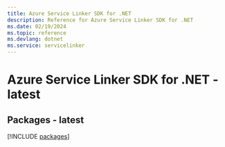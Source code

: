 ```yaml
---
title: Azure Service Linker SDK for .NET
description: Reference for Azure Service Linker SDK for .NET
ms.date: 02/19/2024
ms.topic: reference
ms.devlang: dotnet
ms.service: servicelinker
---
```

# Azure Service Linker SDK for .NET - latest
## Packages - latest
[!INCLUDE [packages](service-linker-index.md)]